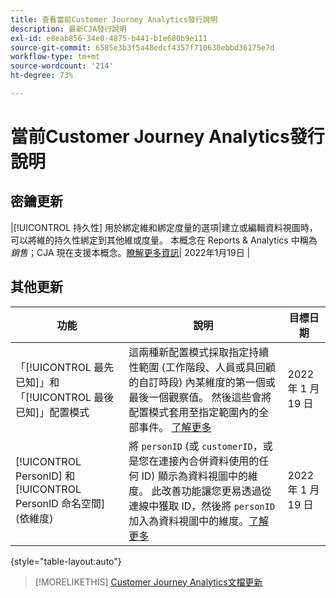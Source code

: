 ```yaml
---
title: 查看當前Customer Journey Analytics發行說明
description: 最新CJA發行說明
exl-id: e8eab856-34e0-4875-b441-b1e680b9e111
source-git-commit: 6585e3b3f5a48edcf4357f710630ebbd36175e7d
workflow-type: tm+mt
source-wordcount: '214'
ht-degree: 73%

---
```


# 當前Customer Journey Analytics發行說明

## 密鑰更新

|[!UICONTROL 持久性] 用於綁定維和綁定度量的選項|建立或編輯資料視圖時，可以將維的持久性綁定到其他維或度量。 本概念在 Reports &amp; Analytics 中稱為&#x200B;_銷售_；CJA 現在支援本概念。[瞭解更多資訊](https://experienceleague.adobe.com/docs/analytics-platform/using/cja-dataviews/component-settings/persistence.html#binding-dimension)| 2022年1月19日 |

## 其他更新

| 功能 | 說明 | 目標日期 |
| ----------- | ---------- | ----- |
| 「[!UICONTROL 最先已知]」和「[!UICONTROL 最後已知]」配置模式 | 這兩種新配置模式採取指定持續性範圍 (工作階段、人員或具回顧的自訂時段) 內某維度的第一個或最後一個觀察值。 然後這些會將配置模式套用至指定範圍內的全部事件。 [了解更多](https://experienceleague.adobe.com/docs/analytics-platform/using/cja-dataviews/component-settings/persistence.html#allocation-settings) | 2022 年 1 月 19 日 |
| [!UICONTROL PersonID] 和 [!UICONTROL PersonID 命名空間] (依維度) | 將 `personID` (或 `customerID`，或是您在連接內合併資料使用的任何 ID) 顯示為資料視圖中的維度。 此改善功能讓您更易透過從連線中獲取 ID，然後將 `personID` 加入為資料視圖中的維度。[了解更多](https://experienceleague.adobe.com/docs/analytics-platform/using/cja-dataviews/component-reference.html?lang=en#optional-standard-components) | 2022 年 1 月 19 日 |

{style=&quot;table-layout:auto&quot;}

>[!MORELIKETHIS]
>[Customer Journey Analytics文檔更新](/help/doc-changes.md)
